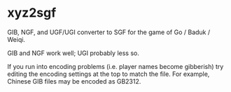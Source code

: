# xyz2sgf

GIB, NGF, and UGF/UGI converter to SGF for the game of Go / Baduk / Weiqi.

GIB and NGF work well; UGI probably less so.

If you run into encoding problems (i.e. player names become gibberish) try editing the encoding settings at the top to match the file. For example, Chinese GIB files may be encoded as GB2312.
